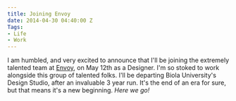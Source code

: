 ```yaml
---
title: Joining Envoy
date: 2014-04-30 04:40:00 Z
Tags:
- Life
- Work
---
```


I am humbled, and very excited to announce that I'll be joining the extremely talented team at [Envoy](http://www.weareenvoy.com/), on May 12th as a Designer. I'm so stoked to work alongside this group of talented folks. I'll be departing Biola University's Design Studio, after an invaluable 3 year run. It's the end of an era for sure, but that means it's a new beginning. *Here we go!*
